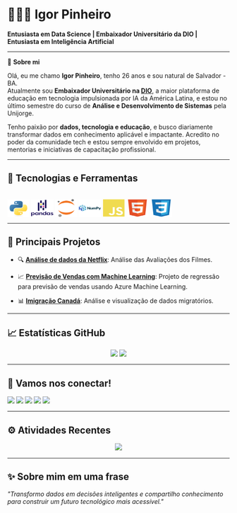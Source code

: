 # 🧑🏽‍💻 Igor Pinheiro

**Entusiasta em Data Science | Embaixador Universitário da DIO | Entusiasta em Inteligência Artificial**

---

🎯 **Sobre mi**

Olá, eu me chamo **Igor Pinheiro**, tenho 26 anos e sou natural de Salvador - BA.  
Atualmente sou **Embaixador Universitário na [DIO](https://www.dio.me/sign-up?ref=DEF4DA9FBEE943058AE1A80F28B6BB9C)**, a maior plataforma de educação em tecnologia impulsionada por IA da América Latina, e estou no último semestre do curso de **Análise e Desenvolvimento de Sistemas** pela Unijorge.

Tenho paixão por **dados, tecnologia e educação**, e busco diariamente transformar dados em conhecimento aplicável e impactante. Acredito no poder da comunidade tech e estou sempre envolvido em projetos, mentorias e iniciativas de capacitação profissional.

---

## 🚀 Tecnologias e Ferramentas

<div style="display: inline_block"><br>
  <img align="center" alt="Python" height="40" width="50" src="https://raw.githubusercontent.com/devicons/devicon/master/icons/python/python-original.svg">
  <img align="center" alt="Pandas" height="40" width="50" src="https://raw.githubusercontent.com/devicons/devicon/master/icons/pandas/pandas-original-wordmark.svg">
  <img align="center" alt="Jupyter" height="40" width="50" src="https://raw.githubusercontent.com/devicons/devicon/master/icons/jupyter/jupyter-original.svg">
  <img align="center" alt="NumPy" height="40" width="50" src="https://raw.githubusercontent.com/devicons/devicon/master/icons/numpy/numpy-original-wordmark.svg">
  <img align="center" alt="JavaScript" height="40" width="50" src="https://raw.githubusercontent.com/devicons/devicon/master/icons/javascript/javascript-plain.svg">
  <img align="center" alt="HTML5" height="40" width="50" src="https://raw.githubusercontent.com/devicons/devicon/master/icons/html5/html5-original.svg">
  <img align="center" alt="CSS3" height="40" width="50" src="https://raw.githubusercontent.com/devicons/devicon/master/icons/css3/css3-original.svg">
</div>

---

## 📂 Principais Projetos

- 🔍 [**Análise de dados da Netflix**](https://github.com/Igorpinheiro7/Netflix_Projeto): Análise das Avaliações dos Filmes.
- 📈 [**Previsão de Vendas com Machine Learning**](https://github.com/Igorpinheiro7/Modelo_de_regressao_preditiva): Projeto de regressão para previsão de vendas usando Azure Machine Learning.

- 📊 [**Imigração Canadá**](https://github.com/Igorpinheiro7/Imigrantes_Canada_Projeto): Análise e visualização de dados migratórios.

---

## 📈 Estatísticas GitHub

<div align="center">
  <img src="https://github-readme-stats.vercel.app/api?username=Igorpinheiro7&show_icons=true&include_all_commits=true&count_private=true&theme=merko" height="150" />
  <img src="https://github-readme-stats.vercel.app/api/top-langs/?username=IgorPinheiro7&layout=compact&langs_count=5&theme=merko" height="150" />
</div>

---

## 🔗 Vamos nos conectar!

<div> 
  <a href="https://www.instagram.com/igorpiinheiroo?igsh=MW83cWNqMHV6cXl3eg==" target="_blank"><img src="https://img.shields.io/badge/Instagram-%23E4405F?style=for-the-badge&logo=instagram&logoColor=white"></a>
  <a href="https://discord.gg/igorpinheiro5160" target="_blank"><img src="https://img.shields.io/badge/Discord-7289DA?style=for-the-badge&logo=discord&logoColor=white"></a> 
  <a href="mailto:igorcosta9908@gmail.com" target="_blank"><img src="https://img.shields.io/badge/Gmail-%23333?style=for-the-badge&logo=gmail&logoColor=white"></a>
  <a href="https://www.linkedin.com/in/igor-pinheiro-2533b11a9" target="_blank"><img src="https://img.shields.io/badge/LinkedIn-%230077B5?style=for-the-badge&logo=linkedin&logoColor=white"></a> 
  <a href="https://medium.com/@igorpinheiro.DIO" target="_blank"><img src="https://img.shields.io/badge/Medium-12100E?style=for-the-badge&logo=medium&logoColor=white"></a>
</div>

---

## ⚙️ Atividades Recentes

<div align="center">
  <img src="https://github-readme-activity-graph.vercel.app/graph?username=Igorpinheiro7&theme=merko&hide_border=true" />
</div>

---

## ✨ Sobre mim em uma frase

*"Transformo dados em decisões inteligentes e compartilho conhecimento para construir um futuro tecnológico mais acessível."*

